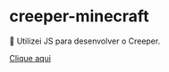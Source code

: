# creeper-minecraft
:art: Utilizei JS para desenvolver o Creeper.

[Clique aqui](https://gaabrieloliver.github.io/creeper-minecraft/)
